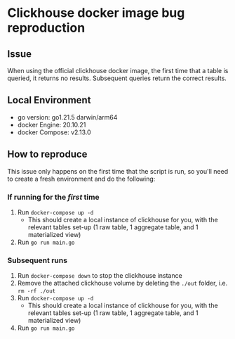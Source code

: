 # Clickhouse docker image bug reproduction

## Issue
When using the official clickhouse docker image, the first time that a table is queried, it returns no results. Subsequent queries return the correct results.

## Local Environment
- go version: go1.21.5 darwin/arm64
- docker Engine: 20.10.21
- docker Compose: v2.13.0

## How to reproduce
This issue only happens on the first time that the script is run, so you'll need to create a fresh environment and do the following:

### If running for the *first* time
1. Run `docker-compose up -d`
    - This should create a local instance of clickhouse for you, with the relevant tables set-up (1 raw table, 1 aggregate table, and 1 materialized view)
1. Run `go run main.go`

### Subsequent runs
1. Run `docker-compose down` to stop the clickhouse instance
1. Remove the attached clickhouse volume by deleting the `./out` folder, i.e. `rm -rf ./out`
1. Run `docker-compose up -d`
    - This should create a local instance of clickhouse for you, with the relevant tables set-up (1 raw table, 1 aggregate table, and 1 materialized view)
1. Run `go run main.go`
